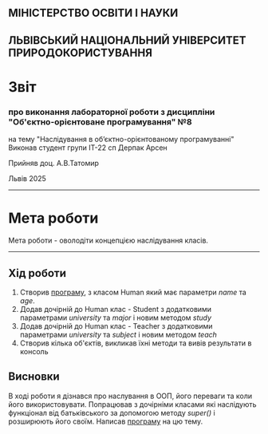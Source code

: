 ## МІНІСТЕРСТВО ОСВІТИ І НАУКИ 
## ЛЬВІВСЬКИЙ НАЦІОНАЛЬНИЙ УНІВЕРСИТЕТ ПРИРОДОКОРИСТУВАННЯ
# Звіт
### про виконання лабораторної роботи з дисципліни "Об'єктно-орієнтоване програмування" №8
на тему "Наслідування в об’єктно-орієнтованому програмуванні"
Виконав студент групи ІТ-22 сп 
Дерпак Арсен

Прийняв доц. А.В.Татомир

Львів 2025

______________
# Мета роботи
Мета роботи - оволодіти концепцією наслідування класів.

______________
## Хід роботи
1. Створив [програму](lab-8-inheritance.py), з класом Human який має параметри *name* та *age*.
2. Додав дочірній до Human клас - Student з додатковими параметрами *university* та *major* і новим методом *study*
2. Додав дочірній до Human клас - Teacher з додатковими параметрами *university* та *subject* і новим методом *teach*
4. Створив кілька об'єктів, викликав їхні методи та вивів результати в консоль

## Висновки
В ході роботи я дізнався про наслування в ООП, його переваги та коли його використовувати. Попрацював з дочірніми класами які наслідують функціонал від батьківського за допомогою методу *super()* і розширюють його своїм. Написав [програму](lab-8-inheritance.py) на цю тему.
